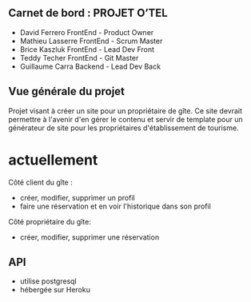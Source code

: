 ## Carnet de bord : PROJET O’TEL

- David Ferrero FrontEnd - Product Owner
- Mathieu Lasserre FrontEnd - Scrum Master
- Brice Kaszluk FrontEnd - Lead Dev Front
- Teddy Techer FrontEnd - Git Master
- Guillaume Carra  Backend - Lead Dev Back

## Vue générale du projet

Projet visant à créer un site pour un propriétaire de gîte. Ce site devrait permettre à l'avenir d'en gérer le contenu et servir de template pour un générateur de site pour les propriétaires d'établissement de tourisme.

# actuellement

Côté client du gîte : 
- créer, modifier, supprimer un profil
- faire une réservation et en voir l'historique dans son profil

Côté propriétaire du gîte:
- créer, modifier, supprimer une réservation

## API

- utilise postgresql
- hébergée sur Heroku
